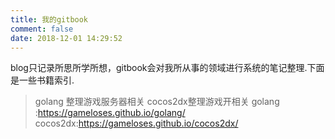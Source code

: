 ```yaml
---
title: 我的gitbook 
comment: false
date: 2018-12-01 14:29:52
---
```


blog只记录所思所学所想，gitbook会对我所从事的领域进行系统的笔记整理.下面是一些书籍索引.

> golang 整理游戏服务器相关 cocos2dx整理游戏开相关
golang  :https://gameloses.github.io/golang/
cocos2dx:https://gameloses.github.io/cocos2dx/
